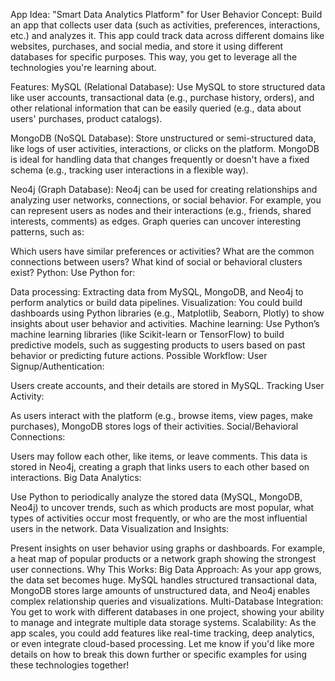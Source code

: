 App Idea: "Smart Data Analytics Platform" for User Behavior
Concept:
Build an app that collects user data (such as activities, preferences, interactions, etc.) and analyzes it. This app could track data across different domains like websites, purchases, and social media, and store it using different databases for specific purposes. This way, you get to leverage all the technologies you're learning about.

Features:
MySQL (Relational Database):
Use MySQL to store structured data like user accounts, transactional data (e.g., purchase history, orders), and other relational information that can be easily queried (e.g., data about users' purchases, product catalogs).

MongoDB (NoSQL Database):
Store unstructured or semi-structured data, like logs of user activities, interactions, or clicks on the platform. MongoDB is ideal for handling data that changes frequently or doesn't have a fixed schema (e.g., tracking user interactions in a flexible way).

Neo4j (Graph Database):
Neo4j can be used for creating relationships and analyzing user networks, connections, or social behavior. For example, you can represent users as nodes and their interactions (e.g., friends, shared interests, comments) as edges. Graph queries can uncover interesting patterns, such as:

Which users have similar preferences or activities?
What are the common connections between users?
What kind of social or behavioral clusters exist?
Python:
Use Python for:

Data processing: Extracting data from MySQL, MongoDB, and Neo4j to perform analytics or build data pipelines.
Visualization: You could build dashboards using Python libraries (e.g., Matplotlib, Seaborn, Plotly) to show insights about user behavior and activities.
Machine learning: Use Python’s machine learning libraries (like Scikit-learn or TensorFlow) to build predictive models, such as suggesting products to users based on past behavior or predicting future actions.
Possible Workflow:
User Signup/Authentication:

Users create accounts, and their details are stored in MySQL.
Tracking User Activity:

As users interact with the platform (e.g., browse items, view pages, make purchases), MongoDB stores logs of their activities.
Social/Behavioral Connections:

Users may follow each other, like items, or leave comments. This data is stored in Neo4j, creating a graph that links users to each other based on interactions.
Big Data Analytics:

Use Python to periodically analyze the stored data (MySQL, MongoDB, Neo4j) to uncover trends, such as which products are most popular, what types of activities occur most frequently, or who are the most influential users in the network.
Data Visualization and Insights:

Present insights on user behavior using graphs or dashboards. For example, a heat map of popular products or a network graph showing the strongest user connections.
Why This Works:
Big Data Approach: As your app grows, the data set becomes huge. MySQL handles structured transactional data, MongoDB stores large amounts of unstructured data, and Neo4j enables complex relationship queries and visualizations.
Multi-Database Integration: You get to work with different databases in one project, showing your ability to manage and integrate multiple data storage systems.
Scalability: As the app scales, you could add features like real-time tracking, deep analytics, or even integrate cloud-based processing.
Let me know if you'd like more details on how to break this down further or specific examples for using these technologies together!
